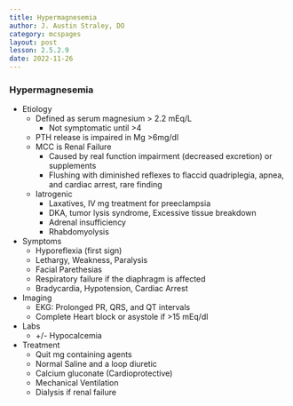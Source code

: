 ```yaml
---
title: Hypermagnesemia
author: J. Austin Straley, DO
category: mcspages
layout: post
lesson: 2.5.2.9
date: 2022-11-26
---
```


<html>
    <meta charset="UTF-8">
    <meta name="viewport" content="width=device-width, initial-scale=1">
    <link href="{{site.baseurl}}/assets/grid/bootstrap-grid.min.css" rel="stylesheet">
    <link href="{{site.baseurl}}/assets/grid/grid.css" rel="stylesheet">
    <link rel="stylesheet" href="{{site.baseurl}}/assets/gitbook/gitbook-plugin-fontsettings/website.css">
    <link rel="stylesheet" href="{{site.baseurl}}/assets/gitbook/gitbook-plugin-search-pro/search.css">
    <link rel="stylesheet" href="{{site.baseurl}}/assets/gitbook/gitbook-plugin-back-to-top-button/plugin.css">
    <link rel="stylesheet" href="{{site.baseurl}}/assets/gitbook/style.css">
    <link rel="stylesheet" href="{{site.baseurl}}/assets/gitbook/rouge/{{ site.syntax_highlighter_style | default: 'colorful' }}.css">
    <meta name="HandheldFriendly" content="true"/>
    <meta name="viewport" content="width=device-width, initial-scale=1, user-scalable=no">
    <meta name="apple-mobile-web-app-capable" content="yes">
    <meta name="apple-mobile-web-app-status-bar-style" content="black">
    <link rel="apple-touch-icon-precomposed" sizes="152x152" href="{{site.baseurl}}/assets/gitbook/images/apple-touch-icon-precomposed-152.png">
    <link rel="shortcut icon" href="{{site.baseurl}}/{{site.favicon_path}}" type="image/x-icon">
    <style>
        .p {
            color: #B8B8B8;
        }
        .p1 {
            color
        }
    </style>
</html>

### Hypermagnesemia
-	Etiology
    -	Defined as serum magnesium > 2.2 mEq/L
        -	Not symptomatic until >4
    -	PTH release is impaired in Mg >6mg/dl
    -	MCC is Renal Failure
        -	Caused by real function impairment (decreased excretion) or supplements
        -	Flushing with diminished reflexes to flaccid quadriplegia, apnea, and cardiac arrest, rare finding
    -	Iatrogenic
        -	Laxatives, IV mg treatment for preeclampsia
        -	DKA, tumor lysis syndrome, Excessive tissue breakdown
        -	Adrenal insufficiency
        -	Rhabdomyolysis
-	Symptoms
    -	Hyporeflexia (first sign)
    -	Lethargy, Weakness, Paralysis
    -	Facial Parethesias
    -	Respiratory failure if the diaphragm is affected
    -	Bradycardia, Hypotension, Cardiac Arrest
-	Imaging
    -	EKG: Prolonged PR, QRS, and QT intervals
    -	Complete Heart block or asystole if >15 mEq/dl
-	Labs
    -	+/- Hypocalcemia
-	Treatment
    -	Quit mg containing agents
    -	Normal Saline and a loop diuretic
    -	Calcium gluconate (Cardioprotective)
    -	Mechanical Ventilation
    -	Dialysis if renal failure
